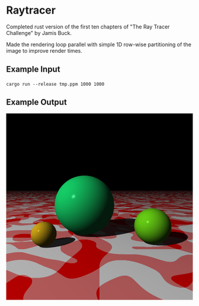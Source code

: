 # Raytracer

Completed rust version of the first ten chapters of "The Ray Tracer Challenge" by Jamis Buck.

Made the rendering loop parallel with simple 1D row-wise partitioning of the image to improve render times.

## Example Input

`cargo run --release tmp.ppm 1000 1000`

## Example Output

![alt text](https://raw.githubusercontent.com/lydiasamuel/raytracer/main/example_output.png)
